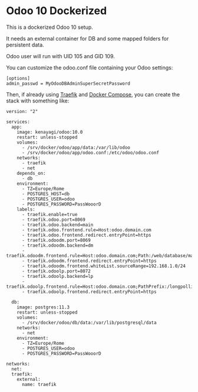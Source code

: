 # Odoo 10 Dockerized

This is a dockerized Odoo 10 setup.

It needs an external container for DB and some mapped folders for persistent data.

Odoo user will run with UID 105 and GID 109.

You can customize the odoo.conf file containing your Odoo settings:

```
[options]
admin_passwd = MyOdooDBAdminSuperSecretPassword
```


Then, if already using [Traefik](https://traefik.io/) and [Docker Compose](https://docs.docker.com/compose/), you can create the stack with something like:


```
version: "2"

services:
  app:
    image: kenayagi/odoo:10.0
    restart: unless-stopped
    volumes:
      - /srv/docker/odoo/app/data:/var/lib/odoo
      - /srv/docker/odoo/app/odoo.conf:/etc/odoo/odoo.conf
    networks:
      - traefik
      - net
    depends_on:
      - db
    environment:
      - TZ=Europe/Rome
      - POSTGRES_HOST=db
      - POSTGRES_USER=odoo
      - POSTGRES_PASSWORD=PassWooorD
    labels:
      - traefik.enable=true
      - traefik.odoo.port=8069
      - traefik.odoo.backend=main
      - traefik.odoo.frontend.rule=Host:odoo.domain.com
      - traefik.odoo.frontend.redirect.entryPoint=https
      - traefik.odoodm.port=8069
      - traefik.odoodm.backend=dm
      - traefik.odoodm.frontend.rule=Host:odoo.domain.com;Path:/web/database/manager
      - traefik.odoodm.frontend.redirect.entryPoint=https
      - traefik.odoodm.frontend.whiteList.sourceRange=192.168.1.0/24
      - traefik.odoolp.port=8072
      - traefik.odoolp.backend=lp
      - traefik.odoolp.frontend.rule=Host:odoo.domain.com;PathPrefix:/longpolling
      - traefik.odoolp.frontend.redirect.entryPoint=https
      
  db:
    image: postgres:11.3
    restart: unless-stopped
    volumes:
      - /srv/docker/odoo/db/data:/var/lib/postgresql/data
    networks:
      - net
    environment:
      - TZ=Europe/Rome
      - POSTGRES_USER=odoo
      - POSTGRES_PASSWORD=PassWooorD
      
networks:
  net:
  traefik:
    external:
      name: traefik
```

